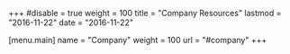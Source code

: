 +++
#disable = true
weight = 100
title = "Company Resources"
lastmod = "2016-11-22"
date = "2016-11-22"

[menu.main]
  name = "Company"
  weight = 100
  url = "#company"
+++
